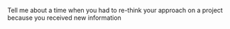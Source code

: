 Tell me about a time when you had to re-think your approach on a project because you received new information